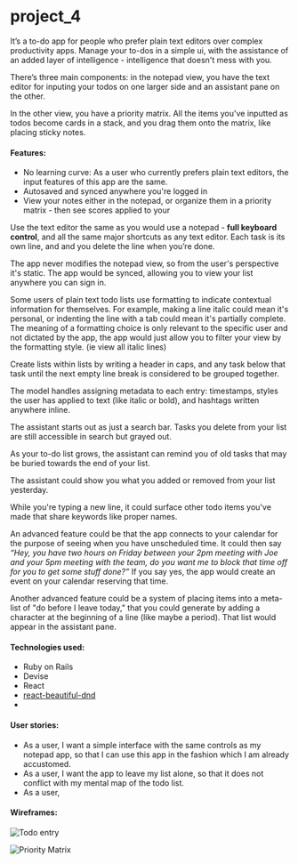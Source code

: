 # project_4

It’s a to-do app for people who prefer plain text editors over complex productivity apps. Manage your to-dos in a simple ui, with the assistance of an added layer of intelligence - intelligence that doesn't mess with you.

There’s three main components: in the notepad view, you have the text editor for inputing your todos on one larger side and an assistant pane on the other.

In the other view, you have a priority matrix. All the items you've inputted as todos become cards in a stack, and you drag them onto the matrix, like placing sticky notes.

#### Features:
- No learning curve: As a user who currently prefers plain text editors, the input features of this app are the same.
- Autosaved and synced anywhere you're logged in
- View your notes either in the notepad, or organize them in a priority matrix - then see scores applied to your

Use the text editor the same as you would use a notepad - __full keyboard control__, and all the same major shortcuts as any text editor. Each task is its own line, and and you delete the line when you’re done.

The app never modifies the notepad view, so from the user's perspective it's static. The app would be synced, allowing you to view your list anywhere you can sign in.

Some users of plain text todo lists use formatting to indicate contextual information for themselves. For example, making a line italic could mean it's personal, or indenting the line with a tab could mean it's partially complete. The meaning of a formatting choice is only relevant to the specific user and not dictated by the app, the app would just allow you to filter your view by the formatting style. (ie view all italic lines)

Create lists within lists by writing a header in caps, and any task below that task until the next empty line break is considered to be grouped together.

The model handles assigning metadata to each entry: timestamps, styles the user has applied to text (like italic or bold), and hashtags written anywhere inline.

The assistant starts out as just a search bar. Tasks you delete from your list are still accessible in search but grayed out.

As your to-do list grows, the assistant can remind you of old tasks that may be buried towards the end of your list.

The assistant could show you what you added or removed from your list yesterday.

While you're typing a new line, it could surface other todo items you've made that share keywords like proper names.

An advanced feature could be that the app connects to your calendar for the purpose of seeing when you have unscheduled time. It could then say _“Hey, you have two hours on Friday between your 2pm meeting with Joe and your 5pm meeting with the team, do you want me to block that time off for you to get some stuff done?”_ If you say yes, the app would create an event on your calendar reserving that time.

Another advanced feature could be a system of placing items into a meta-list of "do before I leave today," that you could generate by adding a character at the beginning of a line (like maybe a period). That list would appear in the assistant pane.


#### Technologies used:
- Ruby on Rails
- Devise
- React
- [react-beautiful-dnd](https://github.com/atlassian/react-beautiful-dnd)
-


#### User stories:
- As a user, I want a simple interface with the same controls as my notepad app, so that I can use this app in the fashion which I am already accustomed.
- As a user, I want the app to leave my list alone, so that it does not conflict with my mental map of the todo list.
- As a user, 

#### Wireframes:

![Todo entry](https://git.generalassemb.ly/raw/hans/project_4/master/wireframes/Todo%20Entry.png)

![Priority Matrix](https://git.generalassemb.ly/raw/hans/project_4/master/wireframes/Priority%20Matrix.png)

